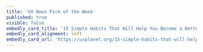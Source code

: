 ```yaml
---
title: 'UX News Pick of the Week'
published: true
visible: false
embedly_card_title: '15 Simple Habits That Will Help You Become a Better UX Designer'
embedly_card_alignment: left
embedly_card_url: 'https://uxplanet.org/15-simple-habits-that-will-help-you-become-a-better-ux-designer-d5ecb4aed281'
---
```


